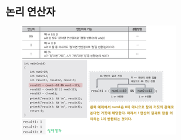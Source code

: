 # 논리 연산자

<figure><img src="../../../../../.gitbook/assets/image (19).png" alt=""><figcaption></figcaption></figure>

